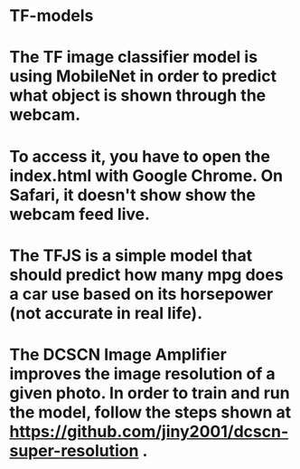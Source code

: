 # TF-models
# The TF image classifier model is using MobileNet in order to predict what object is shown through the webcam.
# To access it, you have to open the index.html with Google Chrome. On Safari, it doesn't show show the webcam feed live.
# The TFJS is a simple model that should predict how many mpg does a car use based on its horsepower (not accurate in real life).
# The DCSCN Image Amplifier improves the image resolution of a given photo. In order to train and run the model, follow the steps shown at https://github.com/jiny2001/dcscn-super-resolution .
